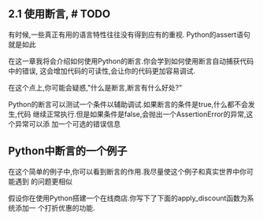 ## 2.1 使用断言, # TODO
有时候,一些真正有用的语言特性往往没有得到应有的重视. Python的assert语句就是如此

在这一章我将会介绍如何使用Python的断言.你会学到如何使用断言自动捕获代码中的错误,
这会增加代码的可读性,会让你的代码更加容易调试.

在这个点上,你可能会疑惑,"什么是断言,断言有什么好处?"

Python的断言可以测试一个条件以辅助调试.如果断言的条件是true,什么都不会发生,代码
继续正常执行.但是如果条件是false,会抛出一个AssertionError的异常,这个异常可以添
加一个可选的错误信息


## Python中断言的一个例子
在这个简单的例子中,你可以看到断言的作用.我尽量使这个例子和真实世界中你可能遇到
的问题更相似

假设你在使用Python搭建一个在线商店.你写下了下面的apply_discount函数为系统添加一
个打折优惠的功能.

